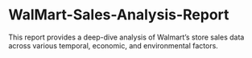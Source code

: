 # WalMart-Sales-Analysis-Report
This report provides a deep-dive analysis of Walmart’s store sales data across various temporal, economic, and environmental factors.
